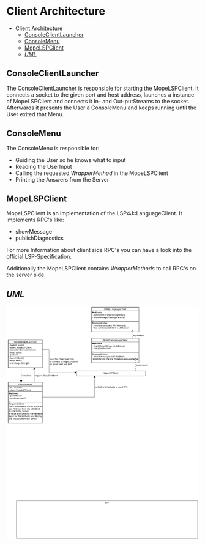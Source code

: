 # Client Architecture
- [Client Architecture](#client-architecture)
  - [ConsoleClientLauncher](#consoleclientlauncher)
  - [ConsoleMenu](#consolemenu)
  - [MopeLSPClient](#mopelspclient)
  - [_UML_](#uml)

## ConsoleClientLauncher
The ConsoleClientLauncher is responsible for starting the MopeLSPClient.
It connects a socket to the given port and host address, launches a instance of MopeLSPClient and connects it In- and Out-putStreams to the socket.
Afterwards it presents the User a ConsoleMenu and keeps running until the User exited that Menu.
## ConsoleMenu
The ConsoleMenu is responsible for:
- Guiding the User so he knows what to input
- Reading the UserInput
- Calling the requested _WrapperMethod_ in the MopeLSPClient
- Printing the Answers from the Server
## MopeLSPClient
MopeLSPClient is an implementation of the LSP4J::LanguageClient. It implements RPC's like:
- showMessage
- publishDiagnostics

For more Information about client side RPC's you can have a look into the official LSP-Specification.

Additionally the MopeLSPClient contains _WrapperMethods_ to call RPC's on  the server side.


## _UML_
![MopeLSPClientUML](uml/png/Client.png)